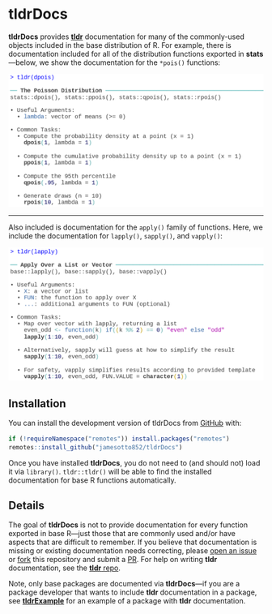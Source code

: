 
<!-- README.md is generated from README.Rmd. Please edit that file -->

# tldrDocs

<!-- badges: start -->
<!-- badges: end -->

**tldrDocs** provides [**tldr**](https://github.com/jamesotto852/tldr)
documentation for many of the commonly-used objects included in the base
distribution of R. For example, there is documentation included for all
of the distribution functions exported in **stats**—below, we show the
documentation for the `*pois()` functions:

![example showing tldr(dpois)](man/README-assets/dpois-ex.png)

------------------------------------------------------------------------

Also included is documentation for the `apply()` family of functions.
Here, we include the documentation for `lapply()`, `sapply()`, and
`vapply()`:

![example showing tldr(lapply)](man/README-assets/lapply-ex.png)

## Installation

You can install the development version of tldrDocs from
[GitHub](https://github.com/) with:

``` r
if (!requireNamespace("remotes")) install.packages("remotes")
remotes::install_github("jamesotto852/tldrDocs")
```

Once you have installed **tldrDocs**, you do not need to (and should
not) load it via `library()`. `tldr::tldr()` will be able to find the
installed documentation for base R functions automatically.

## Details

The goal of **tldrDocs** is not to provide documentation for every
function exported in base R—just those that are commonly used and/or
have aspects that are difficult to remember. If you believe that
documentation is missing or existing documentation needs correcting,
please [open an
issue](https://github.com/jamesotto852/tldrDocs/issues/new/choose) or
[fork](https://help.github.com/articles/fork-a-repo/) this repository
and submit a
[PR](https://help.github.com/articles/creating-a-pull-request/). For
help on writing **tldr** documentation, see the [**tldr**
repo](https://github.com/tidyverse/tldr).

Note, only base packages are documented via **tldrDocs**—if you are a
package developer that wants to include **tldr** documentation in a
package, see [**tldrExample**](https://github.com/tidyverse/tldr) for an
example of a package with **tldr** documentation.
